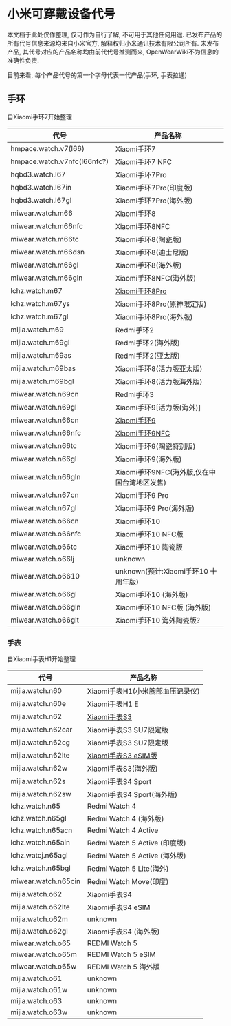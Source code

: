# 小米可穿戴设备代号

<warning>本文档于此处仅作整理, 仅可作为自行了解, 不可用于其他任何用途. 已发布产品的所有代号信息来源均来自小米官方, 解释权归小米通讯技术有限公司所有. 未发布产品, 其代号对应的产品名称均由前代代号推测而来, OpenWearWiki不为信息的准确性负责.</warning>

<tip>目前来看, 每个产品代号的第一个字母代表一代产品(手环, 手表拉通)</tip>

## 手环
<tip>自Xiaomi手环7开始整理</tip>

| 代号                          | 产品名称                                     |
|-----------------------------|------------------------------------------|
| hmpace.watch.v7(l66)        | Xiaomi手环7                                |
| hmpace.watch.v7nfc(l66nfc?) | Xiaomi手环7 NFC                            |
| hqbd3.watch.l67             | Xiaomi手环7Pro                             |
| hqbd3.watch.l67in           | Xiaomi手环7Pro(印度版)                        |
| hqbd3.watch.l67gl           | Xiaomi手环7Pro(海外版)                        |
| miwear.watch.m66            | Xiaomi手环8                                |
| miwear.watch.m66nfc         | Xiaomi手环8NFC                             |
| miwear.watch.m66tc          | Xiaomi手环8(陶瓷版)                           |
| miwear.watch.m66dsn         | Xiaomi手环8(迪士尼版)                          |
| miwear.watch.m66gl          | Xiaomi手环8(海外版)                           |
| miwear.watch.m66gln         | Xiaomi手环8NFC(海外版)                        |
| lchz.watch.m67              | [Xiaomi手环8Pro](XiaomiSmartBand8Pro.md)   |
| lchz.watch.m67ys            | Xiaomi手环8Pro(原神限定版)                      |
| lchz.watch.m67gl            | Xiaomi手环8Pro(海外版)                        |
| mijia.watch.m69             | Redmi手环2                                 |
| mijia.watch.m69gl           | Redmi手环2(海外版)                            |
| mijia.watch.m69as           | Redmi手环2(亚太版)                            |
| mijia.watch.m69bas          | Xiaomi手环8(活力版亚太版)                        |
| mijia.watch.m69bgl          | Xiaomi手环8(活力版海外版)                        |
| miwear.watch.n69cn          | Redmi手环3                                 |
| miwear.watch.n69gl          | Xiaomi手环9[活力版(海外)]                       |
| miwear.watch.n66cn          | [Xiaomi手环9](Xiaomi-SmartBand-9.topic)    |
| miwear.watch.n66nfc         | [Xiaomi手环9NFC](Xiaomi-SmartBand-9.topic) |
| miwear.watch.n66tc          | Xiaomi手环9(陶瓷特别版)                         |
| miwear.watch.n66gl          | Xiaomi手环9(海外版)                           |
| miwear.watch.n66gln         | Xiaomi手环9NFC(海外版,仅在中国台湾地区发售)             |
| miwear.watch.n67cn          | Xiaomi手环9 Pro                            |
| miwear.watch.n67gl          | Xiaomi手环9 Pro(海外版)                       |
| miwear.watch.o66cn          | Xiaomi手环10                               |
| miwear.watch.o66nfc         | Xiaomi手环10 NFC版                          |
| miwear.watch.o66tc          | Xiaomi手环10 陶瓷版                           |
| miwear.watch.o66lj          | unknown                                  |
| miwear.watch.o6610          | unknown(预计:Xiaomi手环10 十周年版)              |
| miwear.watch.o66gl          | Xiaomi手环10 (海外版)                         |
| miwear.watch.o66gln         | Xiaomi手环10 NFC版 (海外版)                    |
| miwear.watch.o66glt         | Xiaomi手环10 海外陶瓷版?                        |
### 手表
<tip>自Xiaomi手表H1开始整理</tip>

| 代号                  | 产品名称                                      |
|---------------------|-------------------------------------------|
| mijia.watch.n60     | Xiaomi手表H1(小米腕部血压记录仪)                     |
| mijia.watch.n60e    | Xiaomi手表H1 E                              |
| mijia.watch.n62     | [Xiaomi手表S3](Xiaomi-Watch-S3.topic)       |
| mijia.watch.n62car  | Xiaomi手表S3 SU7限定版                         |
| mijia.watch.n62cg   | Xiaomi手表S3 SU7限定版                         |
| mijia.watch.n62lte  | [Xiaomi手表S3 eSIM版](Xiaomi-Watch-S3.topic) |
| mijia.watch.n62w    | Xiaomi手表S3(海外版)                           |
| mijia.watch.n62s    | Xiaomi手表S4 Sport                          |
| mijia.watch.n62sw   | Xiaomi手表S4 Sport(海外版)                     |
| lchz.watch.n65      | Redmi Watch 4                             |
| lchz.watch.n65gl    | Redmi Watch 4 (海外版)                       |
| lchz.watch.n65acn   | Redmi Watch 4 Active                      |
| lchz.watch.n65ain   | Redmi Watch 5 Active (印度版)                |
| lchz.watcj.n65agl   | Redmi Watch 5 Active (海外版)                |
| lchz.watch.n65bgl   | Redmi Watch 5 Lite(海外)                    |
| miwear.watch.n65cin | Redmi Watch Move(印度)                      |
| mijia.watch.o62     | Xiaomi手表S4                                |
| mijia.watch.o62lte  | Xiaomi手表S4 eSIM                           |
| mijia.watch.o62m    | unknown                                   |
| mijia.watch.o62gl   | Xiaomi手表S4 (海外版)                          |
| miwear.watch.o65    | REDMI Watch 5                             |
| miwear.watch.o65m   | REDMI Watch 5 eSIM                        |
| miwear.watch.o65w   | REDMI Watch 5 海外版                         |
| mijia.watch.o61     | unknown                                   |
| mijia.watch.o61w    | unknown                                   |
| mijia.watch.o63     | unknown                                   |
| mijia.watch.o63w    | unknown                                   |